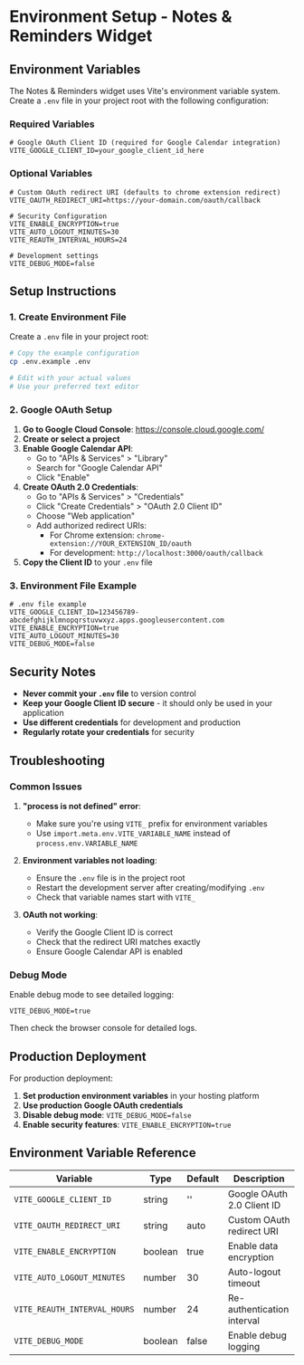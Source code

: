 # Environment Setup - Notes & Reminders Widget

## Environment Variables

The Notes & Reminders widget uses Vite's environment variable system. Create a `.env` file in your project root with the following configuration:

### Required Variables

```env
# Google OAuth Client ID (required for Google Calendar integration)
VITE_GOOGLE_CLIENT_ID=your_google_client_id_here
```

### Optional Variables

```env
# Custom OAuth redirect URI (defaults to chrome extension redirect)
VITE_OAUTH_REDIRECT_URI=https://your-domain.com/oauth/callback

# Security Configuration
VITE_ENABLE_ENCRYPTION=true
VITE_AUTO_LOGOUT_MINUTES=30
VITE_REAUTH_INTERVAL_HOURS=24

# Development settings
VITE_DEBUG_MODE=false
```

## Setup Instructions

### 1. Create Environment File

Create a `.env` file in your project root:

```bash
# Copy the example configuration
cp .env.example .env

# Edit with your actual values
# Use your preferred text editor
```

### 2. Google OAuth Setup

1. **Go to Google Cloud Console**: https://console.cloud.google.com/
2. **Create or select a project**
3. **Enable Google Calendar API**:
   - Go to "APIs & Services" > "Library"
   - Search for "Google Calendar API"
   - Click "Enable"
4. **Create OAuth 2.0 Credentials**:
   - Go to "APIs & Services" > "Credentials"
   - Click "Create Credentials" > "OAuth 2.0 Client ID"
   - Choose "Web application"
   - Add authorized redirect URIs:
     - For Chrome extension: `chrome-extension://YOUR_EXTENSION_ID/oauth`
     - For development: `http://localhost:3000/oauth/callback`
5. **Copy the Client ID** to your `.env` file

### 3. Environment File Example

```env
# .env file example
VITE_GOOGLE_CLIENT_ID=123456789-abcdefghijklmnopqrstuvwxyz.apps.googleusercontent.com
VITE_ENABLE_ENCRYPTION=true
VITE_AUTO_LOGOUT_MINUTES=30
VITE_DEBUG_MODE=false
```

## Security Notes

- **Never commit your `.env` file** to version control
- **Keep your Google Client ID secure** - it should only be used in your application
- **Use different credentials** for development and production
- **Regularly rotate your credentials** for security

## Troubleshooting

### Common Issues

1. **"process is not defined" error**:
   - Make sure you're using `VITE_` prefix for environment variables
   - Use `import.meta.env.VITE_VARIABLE_NAME` instead of `process.env.VARIABLE_NAME`

2. **Environment variables not loading**:
   - Ensure the `.env` file is in the project root
   - Restart the development server after creating/modifying `.env`
   - Check that variable names start with `VITE_`

3. **OAuth not working**:
   - Verify the Google Client ID is correct
   - Check that the redirect URI matches exactly
   - Ensure Google Calendar API is enabled

### Debug Mode

Enable debug mode to see detailed logging:

```env
VITE_DEBUG_MODE=true
```

Then check the browser console for detailed logs.

## Production Deployment

For production deployment:

1. **Set production environment variables** in your hosting platform
2. **Use production Google OAuth credentials**
3. **Disable debug mode**: `VITE_DEBUG_MODE=false`
4. **Enable security features**: `VITE_ENABLE_ENCRYPTION=true`

## Environment Variable Reference

| Variable | Type | Default | Description |
|----------|------|---------|-------------|
| `VITE_GOOGLE_CLIENT_ID` | string | '' | Google OAuth 2.0 Client ID |
| `VITE_OAUTH_REDIRECT_URI` | string | auto | Custom OAuth redirect URI |
| `VITE_ENABLE_ENCRYPTION` | boolean | true | Enable data encryption |
| `VITE_AUTO_LOGOUT_MINUTES` | number | 30 | Auto-logout timeout |
| `VITE_REAUTH_INTERVAL_HOURS` | number | 24 | Re-authentication interval |
| `VITE_DEBUG_MODE` | boolean | false | Enable debug logging | 